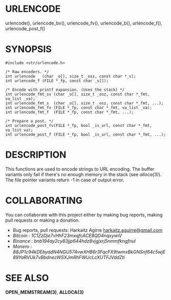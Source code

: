 # URLENCODE

urlencode(), urlencode_bv(), urlencode_fv(), urlencode_b(), urlencode_f(),
urlencode_post_f()

# SYNOPSIS

    #include <str/urlencode.h>
    
    /* Raw encoders. */
    int urlencode   (char _o[], size_t _osz, const char *_s);
    int urlencode_f (FILE *_fp, const char _s[]);
    
    /* Encode with printf expansion. (Uses the stack) */
    int urlencode_fmt_sv (char _o[], size_t _osz, const char *_fmt, va_list _va);
    int urlencode_fmt_s  (char _o[], size_t _osz, const char *_fmt, ...);
    int urlencode_fmt_fv (FILE *_fp, const char *_fmt, va_list _va);
    int urlencode_fmt_f  (FILE *_fp, const char *_fmt, ...);
    
    /* Prepare a post. */
    int urlencode_post_fv(FILE *_fp, bool _is_url, const char *_fmt, va_list va);
    int urlencode_post_f (FILE *_fp, bool _is_url, const char *_fmt, ...);

# DESCRIPTION

This functions are used to encode strings to URL encoding. The buffer variants
only fail if there's no enough memory in the stack (see *alloca(3)*). The file
pointer variants return -1 in case of output error.

# COLLABORATING

You can collaborate with this project either by making bug reports,
making pull requests or making a donation.

- Bug reports, pull requests: Harkaitz Agirre <harkaitz.aguirre@gmail.com>
- *Bitcoin* : _1C1ZzDje7vHhF23mxqfcACE8QD4nqxywiV_
- *Binance* : _bnb194ay2cy83jjp644hdz8vjgjxrj5nmmfkngfnul_
- *Monero* : _88JP1c94kDEbyddN4NGU574vwXHB6r3FqcFX9twmxBkGNSnf64c5wjE89YaRVUk7vBbdnecWSXJmRhFWUcLcXUTFJVddZti_

# SEE ALSO

**OPEN_MEMSTREAM(3)**, **ALLOCA(3)**

